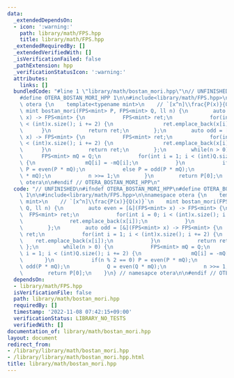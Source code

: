 ```yaml
---
data:
  _extendedDependsOn:
  - icon: ':warning:'
    path: library/math/FPS.hpp
    title: library/math/FPS.hpp
  _extendedRequiredBy: []
  _extendedVerifiedWith: []
  _isVerificationFailed: false
  _pathExtension: hpp
  _verificationStatusIcon: ':warning:'
  attributes:
    links: []
  bundledCode: "#line 1 \"library/math/bostan_mori.hpp\"\n// UNFINISHED\n#ifndef OTERA_BOSTAN_MORI_HPP\n\
    #define OTERA_BOSTAN_MORI_HPP 1\n\n#include<library/math/FPS.hpp>\n\nnamespace\
    \ otera {\n    template<typename mint>\n    // `[x^n]\\frac{P(x)}{Q(x)}`\n   \
    \ mint bostan_mori(FPS<mint> P, FPS<mint> Q, ll n) {\n        auto even = [&](FPS<mint>\
    \ x) -> FPS<mint> {\n            FPS<mint> ret;\n            for(int i = 0; i\
    \ < (int)x.size(); i += 2) {\n                ret.emplace_back(x[i]);\n      \
    \      }\n            return ret;\n        };\n        auto odd = [&](FPS<mint>\
    \ x) -> FPS<mint> {\n            FPS<mint> ret;\n            for(int i = 1; i\
    \ < (int)x.size(); i += 2) {\n                ret.emplace_back(x[i]);\n      \
    \      }\n            return ret;\n        };\n        while(n > 0) {\n      \
    \      FPS<mint> mQ = Q;\n            for(int i = 1; i < (int)Q.size(); i += 2)\
    \ {\n                mQ[i] = -mQ[i];\n            }\n            if(n % 2 == 0)\
    \ P = even(P * mQ);\n            else P = odd(P * mQ);\n            Q = even(Q\
    \ * mQ);\n            n >>= 1;\n        }\n        return P[0];\n    }\n} // namesapce\
    \ otera\n\n#endif // OTERA_BOSTAN_MORI_HPP\n"
  code: "// UNFINISHED\n#ifndef OTERA_BOSTAN_MORI_HPP\n#define OTERA_BOSTAN_MORI_HPP\
    \ 1\n\n#include<library/math/FPS.hpp>\n\nnamespace otera {\n    template<typename\
    \ mint>\n    // `[x^n]\\frac{P(x)}{Q(x)}`\n    mint bostan_mori(FPS<mint> P, FPS<mint>\
    \ Q, ll n) {\n        auto even = [&](FPS<mint> x) -> FPS<mint> {\n          \
    \  FPS<mint> ret;\n            for(int i = 0; i < (int)x.size(); i += 2) {\n \
    \               ret.emplace_back(x[i]);\n            }\n            return ret;\n\
    \        };\n        auto odd = [&](FPS<mint> x) -> FPS<mint> {\n            FPS<mint>\
    \ ret;\n            for(int i = 1; i < (int)x.size(); i += 2) {\n            \
    \    ret.emplace_back(x[i]);\n            }\n            return ret;\n       \
    \ };\n        while(n > 0) {\n            FPS<mint> mQ = Q;\n            for(int\
    \ i = 1; i < (int)Q.size(); i += 2) {\n                mQ[i] = -mQ[i];\n     \
    \       }\n            if(n % 2 == 0) P = even(P * mQ);\n            else P =\
    \ odd(P * mQ);\n            Q = even(Q * mQ);\n            n >>= 1;\n        }\n\
    \        return P[0];\n    }\n} // namesapce otera\n\n#endif // OTERA_BOSTAN_MORI_HPP\n"
  dependsOn:
  - library/math/FPS.hpp
  isVerificationFile: false
  path: library/math/bostan_mori.hpp
  requiredBy: []
  timestamp: '2022-11-08 07:42:15+09:00'
  verificationStatus: LIBRARY_NO_TESTS
  verifiedWith: []
documentation_of: library/math/bostan_mori.hpp
layout: document
redirect_from:
- /library/library/math/bostan_mori.hpp
- /library/library/math/bostan_mori.hpp.html
title: library/math/bostan_mori.hpp
---
```

